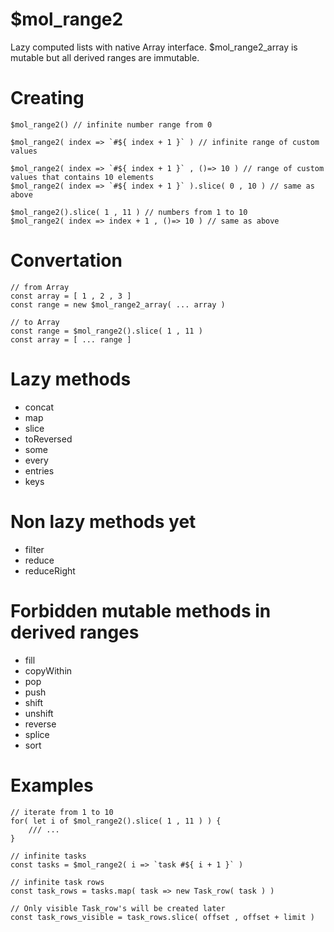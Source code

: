 # $mol_range2

Lazy computed lists with native Array interface. $mol_range2_array is mutable but all derived ranges are immutable.

# Creating

```
$mol_range2() // infinite number range from 0

$mol_range2( index => `#${ index + 1 }` ) // infinite range of custom values

$mol_range2( index => `#${ index + 1 }` , ()=> 10 ) // range of custom values that contains 10 elements
$mol_range2( index => `#${ index + 1 }` ).slice( 0 , 10 ) // same as above

$mol_range2().slice( 1 , 11 ) // numbers from 1 to 10
$mol_range2( index => index + 1 , ()=> 10 ) // same as above
```

# Convertation

```
// from Array
const array = [ 1 , 2 , 3 ]
const range = new $mol_range2_array( ... array )
```

```
// to Array
const range = $mol_range2().slice( 1 , 11 ) 
const array = [ ... range ]
```

# Lazy methods

- concat
- map
- slice
- toReversed
- some
- every
- entries
- keys

# Non lazy methods yet

- filter
- reduce
- reduceRight

# Forbidden mutable methods in derived ranges

- fill
- copyWithin
- pop
- push
- shift
- unshift
- reverse
- splice
- sort

# Examples

```
// iterate from 1 to 10
for( let i of $mol_range2().slice( 1 , 11 ) ) {
	/// ...
}
```

```
// infinite tasks
const tasks = $mol_range2( i => `task #${ i + 1 }` )

// infinite task rows
const task_rows = tasks.map( task => new Task_row( task ) )

// Only visible Task_row's will be created later
const task_rows_visible = task_rows.slice( offset , offset + limit )
```
